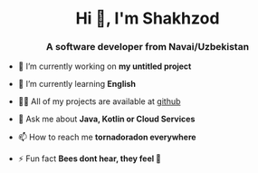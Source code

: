 <h1 align="center">Hi 👋, I'm Shakhzod</h1>
<h3 align="center">A software developer from Navai/Uzbekistan</h3>

- 🔭 I’m currently working on **my untitled project**

- 🌱 I’m currently learning **English**

- 👨‍💻 All of my projects are available at [github](github)

- 💬 Ask me about **Java, Kotlin or Cloud Services**

- 📫 How to reach me **tornadoradon everywhere**

- ⚡ Fun fact **Bees dont hear, they feel 🐝**

